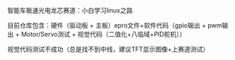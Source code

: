 智能车极速光电龙芯赛道：小白学习linux之路

目前仓库包含：硬件（驱动板 + 主板）epro文件+软件代码（gpio输出 + pwm输出 + Motor/Servo测试 + 视觉代码（二值化+八临域+PID舵机））

视觉代码测试不成功（总是找不到中线，建议TFT显示图像+上赛道测试）
